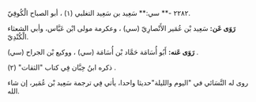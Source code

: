 ٢٢٨٢ -** سي:** سَعِيد بن سَعِيد التغلبي (١) ، أبو الصباح الْكُوفِيّ.

**رَوَى عَن:** سَعِيد بْن عُمَير الأَنْصارِيّ (سي) ، وعكرمة مولى ابْن عَبَّاس، وأبي الشعثاء الْكُنْدِيّ.

**رَوَى عَنه:** أَبُو أُسَامَة حَمَّاد بْن أُسَامَة (سي) ، ووكيع بْن الجراح (سي) .

ذكره ابنُ حِبَّان فِي كتاب "الثقات" (٢) .

روى له النَّسَائي في "اليوم والليلة"حديثا واحدا، يأتي فِي ترجمة سَعِيد بْن عُمَير، إن شاء الله.